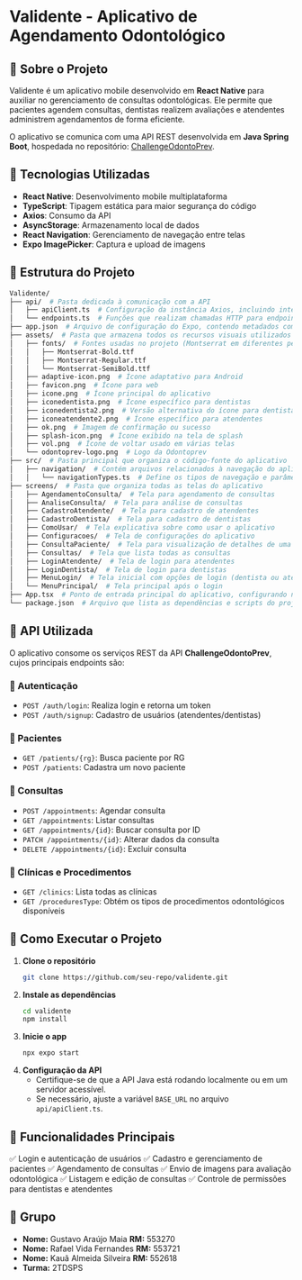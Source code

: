 # Validente - Aplicativo de Agendamento Odontológico

## 📌 Sobre o Projeto
Validente é um aplicativo mobile desenvolvido em **React Native** para auxiliar no gerenciamento de consultas odontológicas. Ele permite que pacientes agendem consultas, dentistas realizem avaliações e atendentes administrem agendamentos de forma eficiente.

O aplicativo se comunica com uma API REST desenvolvida em **Java Spring Boot**, hospedada no repositório: [ChallengeOdontoPrev](https://github.com/ChallengeOdontoPrev/javaAdvanced/tree/main/challenge).

## 🚀 Tecnologias Utilizadas
- **React Native**: Desenvolvimento mobile multiplataforma
- **TypeScript**: Tipagem estática para maior segurança do código
- **Axios**: Consumo da API
- **AsyncStorage**: Armazenamento local de dados
- **React Navigation**: Gerenciamento de navegação entre telas
- **Expo ImagePicker**: Captura e upload de imagens

## 📂 Estrutura do Projeto

```bash
Validente/
├── api/  # Pasta dedicada à comunicação com a API
│   ├── apiClient.ts  # Configuração da instância Axios, incluindo interceptadores para autenticação
│   └── endpoints.ts  # Funções que realizam chamadas HTTP para endpoints específicos (ex.: login, cadastro, consultas)
├── app.json  # Arquivo de configuração do Expo, contendo metadados como nome, ícones, splash screen e permissões
├── assets/  # Pasta que armazena todos os recursos visuais utilizados no aplicativo
│   ├── fonts/  # Fontes usadas no projeto (Montserrat em diferentes pesos)
│   │   ├── Montserrat-Bold.ttf
│   │   ├── Montserrat-Regular.ttf
│   │   └── Montserrat-SemiBold.ttf
│   ├── adaptive-icon.png  # Ícone adaptativo para Android
│   ├── favicon.png  # Ícone para web
│   ├── icone.png  # Ícone principal do aplicativo
│   ├── iconedentista.png  # Ícone específico para dentistas
│   ├── iconedentista2.png  # Versão alternativa do ícone para dentistas
│   ├── iconeatendente2.png  # Ícone específico para atendentes
│   ├── ok.png  # Imagem de confirmação ou sucesso
│   ├── splash-icon.png  # Ícone exibido na tela de splash
│   ├── vol.png  # Ícone de voltar usado em várias telas
│   └── odontoprev-logo.png  # Logo da Odontoprev
├── src/  # Pasta principal que organiza o código-fonte do aplicativo
│   ├── navigation/  # Contém arquivos relacionados à navegação do aplicativo
│   │   └── navigationTypes.ts  # Define os tipos de navegação e parâmetros para cada tela
├── screens/  # Pasta que organiza todas as telas do aplicativo
│   ├── AgendamentoConsulta/  # Tela para agendamento de consultas
│   ├── AnaliseConsulta/  # Tela para análise de consultas
│   ├── CadastroAtendente/  # Tela para cadastro de atendentes
│   ├── CadastroDentista/  # Tela para cadastro de dentistas
│   ├── ComoUsar/  # Tela explicativa sobre como usar o aplicativo
│   ├── Configuracoes/  # Tela de configurações do aplicativo
│   ├── ConsultaPaciente/  # Tela para visualização de detalhes de uma consulta específica
│   ├── Consultas/  # Tela que lista todas as consultas
│   ├── LoginAtendente/  # Tela de login para atendentes
│   ├── LoginDentista/  # Tela de login para dentistas
│   ├── MenuLogin/  # Tela inicial com opções de login (dentista ou atendente)
│   └── MenuPrincipal/  # Tela principal após o login
├── App.tsx  # Ponto de entrada principal do aplicativo, configurando navegação, carregamento de fontes e rotas iniciais
└── package.json  # Arquivo que lista as dependências e scripts do projeto
```

## 🔗 API Utilizada
O aplicativo consome os serviços REST da API **ChallengeOdontoPrev**, cujos principais endpoints são:

### 📌 Autenticação
- `POST /auth/login`: Realiza login e retorna um token
- `POST /auth/signup`: Cadastro de usuários (atendentes/dentistas)

### 📌 Pacientes
- `GET /patients/{rg}`: Busca paciente por RG
- `POST /patients`: Cadastra um novo paciente

### 📌 Consultas
- `POST /appointments`: Agendar consulta
- `GET /appointments`: Listar consultas
- `GET /appointments/{id}`: Buscar consulta por ID
- `PATCH /appointments/{id}`: Alterar dados da consulta
- `DELETE /appointments/{id}`: Excluir consulta

### 📌 Clínicas e Procedimentos
- `GET /clinics`: Lista todas as clínicas
- `GET /proceduresType`: Obtém os tipos de procedimentos odontológicos disponíveis

## 📲 Como Executar o Projeto
1. **Clone o repositório**
   ```bash
   git clone https://github.com/seu-repo/validente.git
   ```
2. **Instale as dependências**
   ```bash
   cd validente
   npm install
   ```
3. **Inicie o app**
   ```bash
   npx expo start
   ```
4. **Configuração da API**
   - Certifique-se de que a API Java está rodando localmente ou em um servidor acessível.
   - Se necessário, ajuste a variável `BASE_URL` no arquivo `api/apiClient.ts`.

## 📌 Funcionalidades Principais
✅ Login e autenticação de usuários
✅ Cadastro e gerenciamento de pacientes
✅ Agendamento de consultas
✅ Envio de imagens para avaliação odontológica
✅ Listagem e edição de consultas
✅ Controle de permissões para dentistas e atendentes

## 👥 Grupo
- **Nome:** Gustavo Araújo Maia **RM:** 553270
- **Nome:** Rafael Vida Fernandes **RM:** 553721
- **Nome:** Kauã Almeida Silveira **RM:** 552618
- **Turma:** 2TDSPS



